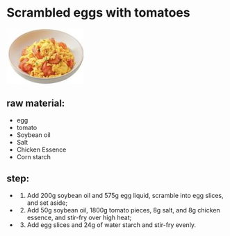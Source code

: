 # Scrambled eggs with tomatoes

![西红柿炒鸡蛋](/images/西红柿炒鸡蛋.jpg)

## raw material:

- egg
- tomato
- Soybean oil
- Salt
- Chicken Essence
- Corn starch

## step:

- 1. Add 200g soybean oil and 575g egg liquid, scramble into egg slices, and set aside;
- 2. Add 50g soybean oil, 1800g tomato pieces, 8g salt, and 8g chicken essence, and stir-fry over high heat;
- 3. Add egg slices and 24g of water starch and stir-fry evenly.
